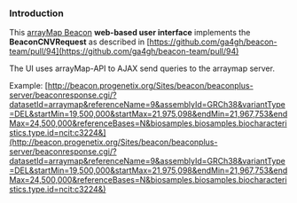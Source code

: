 ### Introduction

This [arrayMap Beacon](http://beacon.arraymap.org) **web-based user interface** implements the **BeaconCNVRequest** as described in [https://github.com/ga4gh/beacon-team/pull/94](https://github.com/ga4gh/beacon-team/pull/94)

The UI uses arrayMap-API to AJAX send queries to the arraymap server.

Example: [http://beacon.progenetix.org/Sites/beacon/beaconplus-server/beaconresponse.cgi/?datasetId=arraymap&referenceName=9&assemblyId=GRCh38&variantType=DEL&startMin=19,500,000&startMax=21,975,098&endMin=21,967,753&endMax=24,500,000&referenceBases=N&biosamples.biosamples.biocharacteristics.type.id=ncit:c3224&](http://beacon.progenetix.org/Sites/beacon/beaconplus-server/beaconresponse.cgi/?datasetId=arraymap&referenceName=9&assemblyId=GRCh38&variantType=DEL&startMin=19,500,000&startMax=21,975,098&endMin=21,967,753&endMax=24,500,000&referenceBases=N&biosamples.biosamples.biocharacteristics.type.id=ncit:c3224&)
